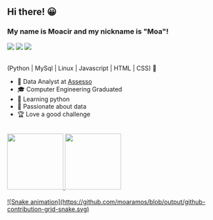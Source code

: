 ## Hi there! 😀
### My name is Moacir and my nickname is "Moa"!

<div>
<a href="https://www.linkedin.com/in/moaramos" target="_blank"><img src="https://img.shields.io/badge/-LinkedIn-%230077B5?style=for-the-badge&logo=linkedin&logoColor=white" target="_blank"></a>
<a href="https://instagram.com/moaramos" target="_blank"><img src="https://img.shields.io/badge/-Instagram-%23E4405F?style=for-the-badge&logo=instagram&logoColor=white" target="_blank"></a>
<a href="https://www.twitch.tv/moaramos" target="_blank"><img src="https://img.shields.io/badge/Twitch-9146FF?style=for-the-badge&logo=twitch&logoColor=white" target="_blank"></a>
</div>

<br>

(Python | MySql | Linux | Javascript | HTML | CSS) 🚀

- 🔭 Data Analyst at <a href="https://www.linkedin.com/in/moaramos" target="_blank">Assesso</a>
- 🎓 Computer Engineering Graduated 
- 🌱 Learning python
- 💖 Passionate about data
- 🏆 Love a good challenge

<br>
<div>
<a href="https://github.com/moaramos">
<img height="130em" src="https://github-readme-stats.vercel.app/api/top-langs/?username=moaramos&layout=compact&langs_count=7&theme=gotham"/>
<img height="130em" src="https://github-readme-stats.vercel.app/api?username=moaramos&show_icons=true&theme=gotham&include_all_commits=true&count_private=true"/>
</div>
  
<br>
![Snake animation](https://github.com/moaramos/blob/output/github-contribution-grid-snake.svg)
